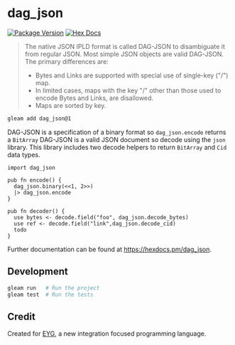 # dag_json

[![Package Version](https://img.shields.io/hexpm/v/dag_json)](https://hex.pm/packages/dag_json)
[![Hex Docs](https://img.shields.io/badge/hex-docs-ffaff3)](https://hexdocs.pm/dag_json/)

> The native JSON IPLD format is called DAG-JSON to disambiguate it from regular JSON. Most simple JSON objects are valid DAG-JSON. The primary differences are:
>
> - Bytes and Links are supported with special use of single-key ("/") map.
> - In limited cases, maps with the key "/" other than those used to encode Bytes and Links, are disallowed.
> - Maps are sorted by key.

```sh
gleam add dag_json@1
```

DAG-JSON is a specification of a binary format so `dag_json.encode` returns a `BitArray`
DAG-JSON is a valid JSON document so decode using the `json` library.
This library includes two decode helpers to return `BitArray` and `Cid` data types.

```gleam
import dag_json

pub fn encode() {
  dag_json.binary(<<1, 2>>)
  |> dag_json.encode
}

pub fn decoder() {
  use bytes <- decode.field("foo", dag_json.decode_bytes)
  use ref <- decode.field("link",dag_json.decode_cid)
  todo
}
```

Further documentation can be found at <https://hexdocs.pm/dag_json>.

## Development

```sh
gleam run   # Run the project
gleam test  # Run the tests
```

## Credit

Created for [EYG](https://eyg.run/), a new integration focused programming language.